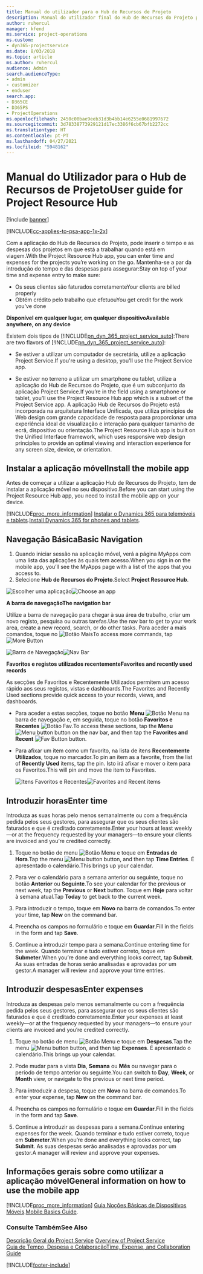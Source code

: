 ```yaml
---
title: Manual do utilizador para o Hub de Recursos de Projeto
description: Manual do utilizador final do Hub de Recursos do Projeto para o Project Service
author: ruhercul
manager: kfend
ms.service: project-operations
ms.custom:
- dyn365-projectservice
ms.date: 8/03/2018
ms.topic: article
ms.author: ruhercul
audience: Admin
search.audienceType:
- admin
- customizer
- enduser
search.app:
- D365CE
- D365PS
- ProjectOperations
ms.openlocfilehash: 2450c00bae9eeb31d3b4bb14e6255e0681997672
ms.sourcegitcommit: 3d78338773929121d17ec3386f6cb67bfb2272cc
ms.translationtype: HT
ms.contentlocale: pt-PT
ms.lasthandoff: 04/27/2021
ms.locfileid: "5948162"
---
```

# <a name="user-guide-for-project-resource-hub"></a><span data-ttu-id="491e1-103">Manual do Utilizador para o Hub de Recursos de Projeto</span><span class="sxs-lookup"><span data-stu-id="491e1-103">User guide for Project Resource Hub</span></span>

[!include [banner](../includes/psa-now-project-operations.md)]

[!INCLUDE[cc-applies-to-psa-app-1x-2x](../includes/cc-applies-to-psa-app-1x-2x.md)]

<span data-ttu-id="491e1-104">Com a aplicação do Hub de Recursos do Projeto, pode inserir o tempo e as despesas dos projetos em que está a trabalhar quando está em viagem.</span><span class="sxs-lookup"><span data-stu-id="491e1-104">With the Project Resource Hub app, you can enter time and expenses for the projects you’re working on the go.</span></span> <span data-ttu-id="491e1-105">Mantenha-se a par da introdução do tempo e das despesas para assegurar:</span><span class="sxs-lookup"><span data-stu-id="491e1-105">Stay on top of your time and expense entry to make sure:</span></span>

- <span data-ttu-id="491e1-106">Os seus clientes são faturados corretamente</span><span class="sxs-lookup"><span data-stu-id="491e1-106">Your clients are billed properly</span></span>
- <span data-ttu-id="491e1-107">Obtém crédito pelo trabalho que efetuou</span><span class="sxs-lookup"><span data-stu-id="491e1-107">You get credit for the work you’ve done</span></span>

<span data-ttu-id="491e1-108">**Disponível em qualquer lugar, em qualquer dispositivo**</span><span class="sxs-lookup"><span data-stu-id="491e1-108">**Available anywhere, on any device**</span></span>

<span data-ttu-id="491e1-109">Existem dois tipos de [!INCLUDE[pn_dyn_365_project_service_auto](../includes/pn-dyn-365-project-service-auto.md)]:</span><span class="sxs-lookup"><span data-stu-id="491e1-109">There are two flavors of [!INCLUDE[pn_dyn_365_project_service_auto](../includes/pn-dyn-365-project-service-auto.md)]:</span></span> 

- <span data-ttu-id="491e1-110">Se estiver a utilizar um computador de secretária, utilize a aplicação Project Service.</span><span class="sxs-lookup"><span data-stu-id="491e1-110">If you're using a desktop, you'll use the Project Service app.</span></span> 

- <span data-ttu-id="491e1-111">Se estiver no terreno a utilizar um smartphone ou tablet, utilize a aplicação do Hub de Recursos do Projeto, que é um subconjunto da aplicação Project Service.</span><span class="sxs-lookup"><span data-stu-id="491e1-111">If you’re in the field using a smartphone or tablet, you’ll use the Project Resource Hub app which is a subset of the Project Service  app.</span></span> <span data-ttu-id="491e1-112">A aplicação Hub de Recursos do Projeto está incorporada na arquitetura Interface Unificada, que utiliza princípios de Web design com grande capacidade de resposta para proporcionar uma experiência ideal de visualização e interação para qualquer tamanho de ecrã, dispositivo ou orientação.</span><span class="sxs-lookup"><span data-stu-id="491e1-112">The Project Resource Hub app is built on the Unified Interface framework, which uses responsive web design principles to provide an optimal viewing and interaction experience for any screen size, device, or orientation.</span></span> 


## <a name="install-the-mobile-app"></a><span data-ttu-id="491e1-113">Instalar a aplicação móvel</span><span class="sxs-lookup"><span data-stu-id="491e1-113">Install the mobile app</span></span>
<span data-ttu-id="491e1-114">Antes de começar a utilizar a aplicação Hub de Recursos do Projeto, tem de instalar a aplicação móvel no seu dispositivo.</span><span class="sxs-lookup"><span data-stu-id="491e1-114">Before you can start using the Project Resource Hub app, you need to install the mobile app on your device.</span></span> 

[!INCLUDE[proc_more_information](../includes/proc-more-information.md)] <span data-ttu-id="491e1-115">[Instalar o Dynamics 365 para telemóveis e tablets](/dynamics365/mobile-app/install-dynamics-365-for-phones-and-tablets).</span><span class="sxs-lookup"><span data-stu-id="491e1-115">[Install Dynamics 365 for phones and tablets](/dynamics365/mobile-app/install-dynamics-365-for-phones-and-tablets).</span></span>

## <a name="basic-navigation"></a><span data-ttu-id="491e1-116">Navegação Básica</span><span class="sxs-lookup"><span data-stu-id="491e1-116">Basic Navigation</span></span>
1.  <span data-ttu-id="491e1-117">Quando iniciar sessão na aplicação móvel, verá a página MyApps com uma lista das aplicações às quais tem acesso.</span><span class="sxs-lookup"><span data-stu-id="491e1-117">When you sign in on the mobile app, you’ll see the MyApps page with a list of the apps that you access to.</span></span> 
2.  <span data-ttu-id="491e1-118">Selecione **Hub de Recursos do Projeto**.</span><span class="sxs-lookup"><span data-stu-id="491e1-118">Select **Project Resource Hub**.</span></span>

<span data-ttu-id="491e1-119">![Escolher uma aplicação](media/chooseApp_1.png "Escolher uma aplicação")</span><span class="sxs-lookup"><span data-stu-id="491e1-119">![Choose an app](media/chooseApp_1.png "Choose an app")</span></span>

<span data-ttu-id="491e1-120">**A barra de navegação**</span><span class="sxs-lookup"><span data-stu-id="491e1-120">**The navigation bar**</span></span>

<span data-ttu-id="491e1-121">Utilize a barra de navegação para chegar à sua área de trabalho, criar um novo registo, pesquisa ou outras tarefas.</span><span class="sxs-lookup"><span data-stu-id="491e1-121">Use the nav bar to get to your work area, create a new record, search, or do other tasks.</span></span> <span data-ttu-id="491e1-122">Para aceder a mais comandos, toque no ![Botão Mais](media/MoreButton.png "Botão Mais")</span><span class="sxs-lookup"><span data-stu-id="491e1-122">To access more commands, tap ![More Button](media/MoreButton.png "More Button")</span></span>

<span data-ttu-id="491e1-123">![Barra de Navegação](media/NavBar_2.png "Barra de Navegação")</span><span class="sxs-lookup"><span data-stu-id="491e1-123">![Nav Bar](media/NavBar_2.png "Nav Bar")</span></span>

<span data-ttu-id="491e1-124">**Favoritos e registos utilizados recentemente**</span><span class="sxs-lookup"><span data-stu-id="491e1-124">**Favorites and recently used records**</span></span>

<span data-ttu-id="491e1-125">As secções de Favoritos e Recentemente Utilizados permitem um acesso rápido aos seus registos, vistas e dashboards.</span><span class="sxs-lookup"><span data-stu-id="491e1-125">The Favorites and Recently Used sections provide quick access to your records, views, and dashboards.</span></span> 

- <span data-ttu-id="491e1-126">Para aceder a estas secções, toque no botão **Menu** ![Botão Menu](media/MenuButton.png "Botão Menu") na barra de navegação e, em seguida, toque no botão **Favoritos e Recentes** ![Botão Fav](media/FavButton.png "Botão Fav").</span><span class="sxs-lookup"><span data-stu-id="491e1-126">To access these sections, tap the **Menu** ![Menu button](media/MenuButton.png "Menu button") button on the nav bar, and then tap the **Favorites and Recent** ![Fav Button](media/FavButton.png "Fav Button") button.</span></span>

- <span data-ttu-id="491e1-127">Para afixar um item como um favorito, na lista de itens **Recentemente Utilizados**, toque no marcador.</span><span class="sxs-lookup"><span data-stu-id="491e1-127">To pin an item as a favorite, from the list of **Recently Used** items, tap the pin.</span></span> <span data-ttu-id="491e1-128">Isto irá afixar e mover o item para os Favoritos.</span><span class="sxs-lookup"><span data-stu-id="491e1-128">This will pin and move the item to Favorites.</span></span>

  <span data-ttu-id="491e1-129">![Itens Favoritos e Recentes](media/Favs_3.png "Itens Favoritos e Recentes")</span><span class="sxs-lookup"><span data-stu-id="491e1-129">![Favorites and Recent items](media/Favs_3.png "Favorites and Recent items")</span></span>
 
## <a name="enter-time"></a><span data-ttu-id="491e1-130">Introduzir horas</span><span class="sxs-lookup"><span data-stu-id="491e1-130">Enter time</span></span>
<span data-ttu-id="491e1-131">Introduza as suas horas pelo menos semanalmente ou com a frequência pedida pelos seus gestores, para assegurar que os seus clientes são faturados e que é creditado corretamente.</span><span class="sxs-lookup"><span data-stu-id="491e1-131">Enter your hours at least weekly—or at the frequency requested by your managers—to ensure your clients are invoiced and you’re credited correctly.</span></span>

1. <span data-ttu-id="491e1-132">Toque no botão de menu ![Botão Menu](media/MenuButton.png "Botão Menu") e toque em **Entradas de Hora**.</span><span class="sxs-lookup"><span data-stu-id="491e1-132">Tap the menu ![Menu button](media/MenuButton.png "Menu button") button, and then tap **Time Entries**.</span></span> <span data-ttu-id="491e1-133">É apresentado o calendário.</span><span class="sxs-lookup"><span data-stu-id="491e1-133">This brings up your calendar.</span></span>

2. <span data-ttu-id="491e1-134">Para ver o calendário para a semana anterior ou seguinte, toque no botão **Anterior** ou **Seguinte**.</span><span class="sxs-lookup"><span data-stu-id="491e1-134">To see your calendar for the previous or next week, tap the **Previous** or **Next** button.</span></span> <span data-ttu-id="491e1-135">Toque em **Hoje** para voltar à semana atual.</span><span class="sxs-lookup"><span data-stu-id="491e1-135">Tap **Today** to get back to the current week.</span></span>

3. <span data-ttu-id="491e1-136">Para introduzir o tempo, toque em **Novo** na barra de comandos.</span><span class="sxs-lookup"><span data-stu-id="491e1-136">To enter your time, tap **New** on the command bar.</span></span> 

4. <span data-ttu-id="491e1-137">Preencha os campos no formulário e toque em **Guardar**.</span><span class="sxs-lookup"><span data-stu-id="491e1-137">Fill in the fields in the form and tap **Save**.</span></span>

5. <span data-ttu-id="491e1-138">Continue a introduzir tempo para a semana.</span><span class="sxs-lookup"><span data-stu-id="491e1-138">Continue entering time for the week.</span></span> <span data-ttu-id="491e1-139">Quando terminar e tudo estiver correto, toque em **Submeter**.</span><span class="sxs-lookup"><span data-stu-id="491e1-139">When you’re done and everything looks correct, tap **Submit**.</span></span> <span data-ttu-id="491e1-140">As suas entradas de horas serão analisadas e aprovadas por um gestor.</span><span class="sxs-lookup"><span data-stu-id="491e1-140">A manager will review and approve your time entries.</span></span>

## <a name="enter-expenses"></a><span data-ttu-id="491e1-141">Introduzir despesas</span><span class="sxs-lookup"><span data-stu-id="491e1-141">Enter expenses</span></span> 
<span data-ttu-id="491e1-142">Introduza as despesas pelo menos semanalmente ou com a frequência pedida pelos seus gestores, para assegurar que os seus clientes são faturados e que é creditado corretamente.</span><span class="sxs-lookup"><span data-stu-id="491e1-142">Enter your expenses at least weekly—or at the frequency requested by your managers—to ensure your clients are invoiced and you’re credited correctly.</span></span>

1. <span data-ttu-id="491e1-143">Toque no botão de menu ![Botão Menu](media/MenuButton.png "Botão Menu") e toque em **Despesas**.</span><span class="sxs-lookup"><span data-stu-id="491e1-143">Tap the menu ![Menu button](media/MenuButton.png "Menu button") button, and then tap **Expenses**.</span></span> <span data-ttu-id="491e1-144">É apresentado o calendário.</span><span class="sxs-lookup"><span data-stu-id="491e1-144">This brings up your calendar.</span></span>

2. <span data-ttu-id="491e1-145">Pode mudar para a vista **Dia**, **Semana** ou **Mês** ou navegar para o período de tempo anterior ou seguinte.</span><span class="sxs-lookup"><span data-stu-id="491e1-145">You can switch to **Day**, **Week**, or **Month** view, or navigate to the previous or next time period.</span></span> 

3. <span data-ttu-id="491e1-146">Para introduzir a despesa, toque em **Novo** na barra de comandos.</span><span class="sxs-lookup"><span data-stu-id="491e1-146">To enter your expense, tap **New** on the command bar.</span></span> 

4. <span data-ttu-id="491e1-147">Preencha os campos no formulário e toque em **Guardar**.</span><span class="sxs-lookup"><span data-stu-id="491e1-147">Fill in the fields in the form and tap **Save**.</span></span>

5. <span data-ttu-id="491e1-148">Continue a introduzir as despesas para a semana.</span><span class="sxs-lookup"><span data-stu-id="491e1-148">Continue entering expenses for the week.</span></span> <span data-ttu-id="491e1-149">Quando terminar e tudo estiver correto, toque em **Submeter**.</span><span class="sxs-lookup"><span data-stu-id="491e1-149">When you’re done and everything looks correct, tap **Submit**.</span></span> <span data-ttu-id="491e1-150">As suas despesas serão analisadas e aprovadas por um gestor.</span><span class="sxs-lookup"><span data-stu-id="491e1-150">A manager will review and approve your expenses.</span></span>

## <a name="general-information-on-how-to-use-the-mobile-app"></a><span data-ttu-id="491e1-151">Informações gerais sobre como utilizar a aplicação móvel</span><span class="sxs-lookup"><span data-stu-id="491e1-151">General information on how to use the mobile app</span></span> 
[!INCLUDE[proc_more_information](../includes/proc-more-information.md)] <span data-ttu-id="491e1-152">[Guia Noções Básicas de Dispositivos Móveis](/dynamics365/mobile-app/dynamics-365-phones-tablets-users-guide).</span><span class="sxs-lookup"><span data-stu-id="491e1-152">[Mobile Basics Guide](/dynamics365/mobile-app/dynamics-365-phones-tablets-users-guide).</span></span>

### <a name="see-also"></a><span data-ttu-id="491e1-153">Consulte Também</span><span class="sxs-lookup"><span data-stu-id="491e1-153">See Also</span></span>  
 <span data-ttu-id="491e1-154">[Descrição Geral do Project Service](../psa/overview.md) </span><span class="sxs-lookup"><span data-stu-id="491e1-154">[Overview of Project Service](../psa/overview.md) </span></span>  
 [<span data-ttu-id="491e1-155">Guia de Tempo, Despesa e Colaboração</span><span class="sxs-lookup"><span data-stu-id="491e1-155">Time, Expense, and Collaboration Guide</span></span>](../psa/time-expense-collaboration-guide.md)   
 


[!INCLUDE[footer-include](../includes/footer-banner.md)]